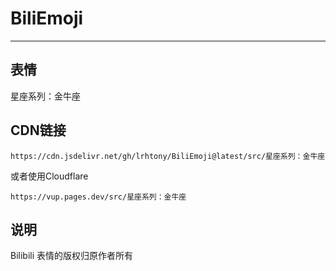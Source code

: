 # BiliEmoji
---
## 表情
星座系列：金牛座
## CDN链接
```
https://cdn.jsdelivr.net/gh/lrhtony/BiliEmoji@latest/src/星座系列：金牛座
```
或者使用Cloudflare
```
https://vup.pages.dev/src/星座系列：金牛座
```
## 说明
Bilibili 表情的版权归原作者所有
